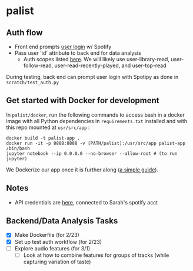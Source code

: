 # palist

## Auth flow
- Front end prompts [user login](https://developer.spotify.com/documentation/web-api/quick-start/) w/ Spotify
- Pass user 'id' attribute to back end for data analysis
    - Auth scopes listed [here](https://developer.spotify.com/documentation/general/guides/scopes). We will likely use user-library-read, user-follow-read, user-read-recently-played, and user-top-read

During testing, back end can prompt user login with Spotipy as done in `scratch/test_auth.py`

## Get started with Docker for development
In `palist/docker`, run the following commands to access bash in a docker image with all Python dependencies in `requirements.txt` installed and with this repo mounted at `usr/src/app` :
```
docker build -t palist-app . 
docker run -it -p 8888:8888 -v [PATH/palist]:/usr/src/app palist-app /bin/bash
jupyter notebook --ip 0.0.0.0 --no-browser --allow-root # (to run jupyter)
```
We Dockerize our app once it is further along ([a simple guide](https://runnable.com/docker/python/dockerize-your-python-application)).

## Notes
- API credentials are [here](https://developer.spotify.com/dashboard/applications), connected to Sarah's spotify acct

## Backend/Data Analysis Tasks
- [x] Make Dockerfile (for 2/23)
- [x] Set up test auth workflow (for 2/23)
- [ ] Explore audio features (for 3/1)
    - [ ] Look at how to combine features for groups of tracks (while capturing variation of taste)